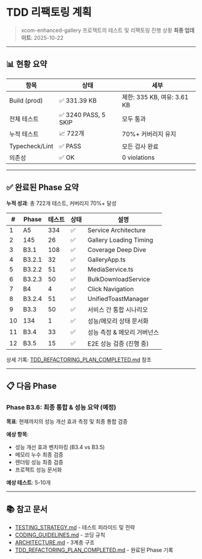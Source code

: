 # TDD 리팩토링 계획

> xcom-enhanced-gallery 프로젝트의 테스트 및 리팩토링 진행 상황 **최종
> 업데이트**: 2025-10-22

---

## 📊 현황 요약

| 항목           | 상태                 | 세부                        |
| -------------- | -------------------- | --------------------------- |
| Build (prod)   | ✅ 331.39 KB         | 제한: 335 KB, 여유: 3.61 KB |
| 전체 테스트    | ✅ 3240 PASS, 5 SKIP | 모두 통과                   |
| 누적 테스트    | 📈 722개             | 70%+ 커버리지 유지          |
| Typecheck/Lint | ✅ PASS              | 모든 검사 완료              |
| 의존성         | ✅ OK                | 0 violations                |

---

## ✅ 완료된 Phase 요약

**누적 성과**: 총 722개 테스트, 커버리지 70%+ 달성

| #   | Phase  | 테스트 | 상태 | 설명                        |
| --- | ------ | ------ | ---- | --------------------------- |
| 1   | A5     | 334    | ✅   | Service Architecture        |
| 2   | 145    | 26     | ✅   | Gallery Loading Timing      |
| 3   | B3.1   | 108    | ✅   | Coverage Deep Dive          |
| 4   | B3.2.1 | 32     | ✅   | GalleryApp.ts               |
| 5   | B3.2.2 | 51     | ✅   | MediaService.ts             |
| 6   | B3.2.3 | 50     | ✅   | BulkDownloadService         |
| 7   | B4     | 4      | ✅   | Click Navigation            |
| 8   | B3.2.4 | 51     | ✅   | UnifiedToastManager         |
| 9   | B3.3   | 50     | ✅   | 서비스 간 통합 시나리오     |
| 10  | 134    | 1      | ✅   | 성능/메모리 상태 문서화     |
| 11  | B3.4   | 33     | ✅   | 성능 측정 & 메모리 거버넌스 |
| 12  | B3.5   | 15     | ✅   | E2E 성능 검증 (진행 중)     |

상세 기록:
[TDD_REFACTORING_PLAN_COMPLETED.md](./TDD_REFACTORING_PLAN_COMPLETED.md) 참조

---

## 📋 다음 Phase

### Phase B3.6: 최종 통합 & 성능 요약 (예정)

**목표**: 현재까지의 성능 개선 효과 측정 및 최종 통합 검증

**예상 항목**:

- 성능 개선 효과 벤치마킹 (B3.4 vs B3.5)
- 메모리 누수 최종 검증
- 렌더링 성능 최종 검증
- 프로젝트 성능 문서화

**예상 테스트**: 5-10개

---

## 📚 참고 문서

- [TESTING_STRATEGY.md](./TESTING_STRATEGY.md) - 테스트 피라미드 및 전략
- [CODING_GUIDELINES.md](./CODING_GUIDELINES.md) - 코딩 규칙
- [ARCHITECTURE.md](./ARCHITECTURE.md) - 3계층 구조
- [TDD_REFACTORING_PLAN_COMPLETED.md](./TDD_REFACTORING_PLAN_COMPLETED.md) -
  완료된 Phase 기록
